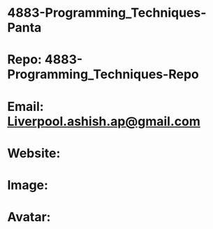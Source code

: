
# 4883-Programming_Techniques-Panta
# Repo:  4883-Programming_Techniques-Repo
# Email: Liverpool.ashish.ap@gmail.com
# Website:
# Image:

# Avatar:
